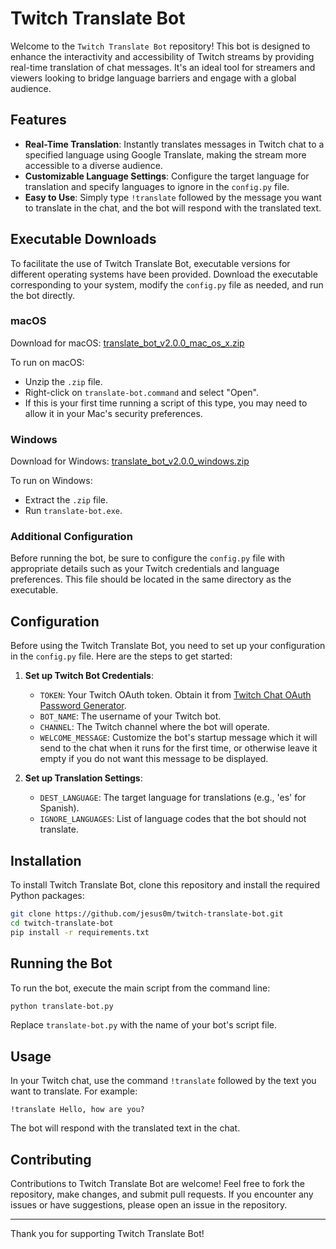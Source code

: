 
# Twitch Translate Bot

Welcome to the `Twitch Translate Bot` repository! This bot is designed to enhance the interactivity and accessibility of Twitch streams by providing real-time translation of chat messages. It's an ideal tool for streamers and viewers looking to bridge language barriers and engage with a global audience.

## Features

- **Real-Time Translation**: Instantly translates messages in Twitch chat to a specified language using Google Translate, making the stream more accessible to a diverse audience.
- **Customizable Language Settings**: Configure the target language for translation and specify languages to ignore in the `config.py` file.
- **Easy to Use**: Simply type `!translate` followed by the message you want to translate in the chat, and the bot will respond with the translated text.


## Executable Downloads

To facilitate the use of Twitch Translate Bot, executable versions for different operating systems have been provided. Download the executable corresponding to your system, modify the `config.py` file as needed, and run the bot directly.

### macOS

Download for macOS: [translate_bot_v2.0.0_mac_os_x.zip](https://github.com/jesus0m/twitch-translate-bot/releases/download/2.0.0/translate_bot_v2.0.0_mac_os_x.zip)

To run on macOS:
- Unzip the `.zip` file.
- Right-click on `translate-bot.command` and select "Open".
- If this is your first time running a script of this type, you may need to allow it in your Mac's security preferences.

### Windows

Download for Windows: [translate_bot_v2.0.0_windows.zip](https://github.com/jesus0m/twitch-translate-bot/releases/download/2.0.0/translate_bot_v2.0.0_windows.zip)

To run on Windows:
- Extract the `.zip` file.
- Run `translate-bot.exe`.

### Additional Configuration

Before running the bot, be sure to configure the `config.py` file with appropriate details such as your Twitch credentials and language preferences. This file should be located in the same directory as the executable.


## Configuration

Before using the Twitch Translate Bot, you need to set up your configuration in the `config.py` file. Here are the steps to get started:

1. **Set up Twitch Bot Credentials**:
    - `TOKEN`: Your Twitch OAuth token. Obtain it from [Twitch Chat OAuth Password Generator](https://twitchapps.com/tmi/).
    - `BOT_NAME`: The username of your Twitch bot.
    - `CHANNEL`: The Twitch channel where the bot will operate.
    - `WELCOME_MESSAGE`: Customize the bot's startup message which it will send to the chat when it runs for the first time, or otherwise leave it empty if you do not want this message to be displayed.

2. **Set up Translation Settings**:
    - `DEST_LANGUAGE`: The target language for translations (e.g., 'es' for Spanish).
    - `IGNORE_LANGUAGES`: List of language codes that the bot should not translate.

## Installation

To install Twitch Translate Bot, clone this repository and install the required Python packages:

```bash
git clone https://github.com/jesus0m/twitch-translate-bot.git
cd twitch-translate-bot
pip install -r requirements.txt
```

## Running the Bot

To run the bot, execute the main script from the command line:

```bash
python translate-bot.py
```

Replace `translate-bot.py` with the name of your bot's script file.

## Usage

In your Twitch chat, use the command `!translate` followed by the text you want to translate. For example:

```
!translate Hello, how are you?
```

The bot will respond with the translated text in the chat.

## Contributing

Contributions to Twitch Translate Bot are welcome! Feel free to fork the repository, make changes, and submit pull requests. If you encounter any issues or have suggestions, please open an issue in the repository.

---

Thank you for supporting Twitch Translate Bot!
